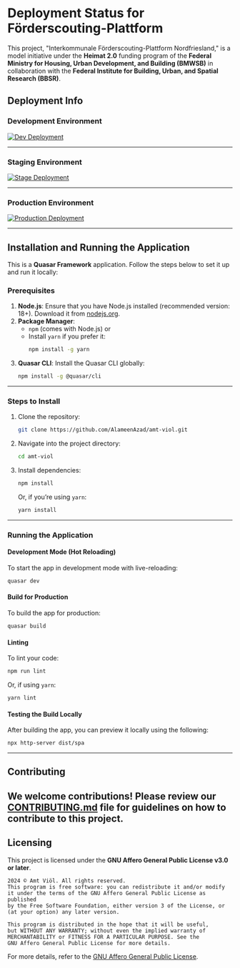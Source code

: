
# Deployment Status for **Förderscouting-Plattform**

This project, "Interkommunale Förderscouting-Plattform Nordfriesland," is a model initiative under the **Heimat 2.0** funding program of the **Federal Ministry for Housing, Urban Development, and Building (BMWSB)** in collaboration with the **Federal Institute for Building, Urban, and Spatial Research (BBSR)**.

## Deployment Info

### Development Environment
[![Dev Deployment](https://github.com/KruscheCompany/Forderscouting-Plattform/actions/workflows/dev.yml/badge.svg)](https://github.com/AlameenAzad/amt-viol/actions/workflows/dev.yml)

---

### Staging Environment
[![Stage Deployment](https://github.com/KruscheCompany/Forderscouting-Plattform/actions/workflows/stage.yml/badge.svg)](https://github.com/AlameenAzad/amt-viol/actions/workflows/stage.yml)

---

### Production Environment
[![Production Deployment](https://github.com/KruscheCompany/Forderscouting-Plattform/actions/workflows/prod.yml/badge.svg)](https://github.com/AlameenAzad/amt-viol/actions/workflows/prod.yml)

---

## Installation and Running the Application

This is a **Quasar Framework** application. Follow the steps below to set it up and run it locally:

### Prerequisites

1. **Node.js**: Ensure that you have Node.js installed (recommended version: 18+).
   Download it from [nodejs.org](https://nodejs.org/).
2. **Package Manager**:
   - `npm` (comes with Node.js) or
   - Install `yarn` if you prefer it:
     ```bash
     npm install -g yarn
     ```
3. **Quasar CLI**: Install the Quasar CLI globally:
   ```bash
   npm install -g @quasar/cli
   ```

---

### Steps to Install

1. Clone the repository:
   ```bash
   git clone https://github.com/AlameenAzad/amt-viol.git
   ```
2. Navigate into the project directory:
   ```bash
   cd amt-viol
   ```
3. Install dependencies:
   ```bash
   npm install
   ```
   Or, if you’re using `yarn`:
   ```bash
   yarn install
   ```

---

### Running the Application

#### Development Mode (Hot Reloading)
To start the app in development mode with live-reloading:
```bash
quasar dev
```

#### Build for Production
To build the app for production:
```bash
quasar build
```

#### Linting
To lint your code:
```bash
npm run lint
```
Or, if using `yarn`:
```bash
yarn lint
```

#### Testing the Build Locally
After building the app, you can preview it locally using the following:
```bash
npx http-server dist/spa
```
---
## Contributing

We welcome contributions! Please review our [CONTRIBUTING.md](CONTRIBUTING.md) file for guidelines on how to contribute to this project.
---

## Licensing

This project is licensed under the **GNU Affero General Public License v3.0 or later**.

```
2024 © Amt Viöl. All rights reserved.
This program is free software: you can redistribute it and/or modify
it under the terms of the GNU Affero General Public License as published
by the Free Software Foundation, either version 3 of the License, or
(at your option) any later version.

This program is distributed in the hope that it will be useful,
but WITHOUT ANY WARRANTY; without even the implied warranty of
MERCHANTABILITY or FITNESS FOR A PARTICULAR PURPOSE. See the
GNU Affero General Public License for more details.
```

For more details, refer to the [GNU Affero General Public License](https://www.gnu.org/licenses/agpl-3.0.html).
